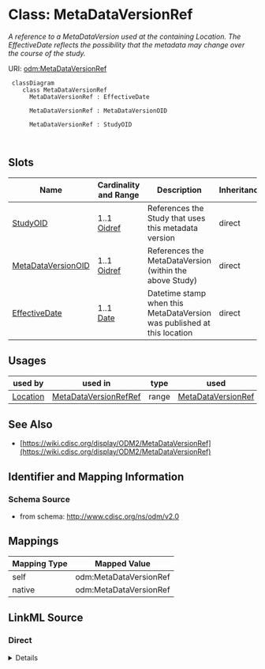 # Class: MetaDataVersionRef


_A reference to a MetaDataVersion used at the containing Location. The EffectiveDate reflects the possibility that the metadata may change over the course of the study._





URI: [odm:MetaDataVersionRef](http://www.cdisc.org/ns/odm/v2.0/MetaDataVersionRef)



```mermaid
 classDiagram
    class MetaDataVersionRef
      MetaDataVersionRef : EffectiveDate
        
      MetaDataVersionRef : MetaDataVersionOID
        
      MetaDataVersionRef : StudyOID
        
      
```




<!-- no inheritance hierarchy -->


## Slots

| Name | Cardinality and Range | Description | Inheritance |
| ---  | --- | --- | --- |
| [StudyOID](StudyOID.md) | 1..1 <br/> [Oidref](Oidref.md) | References the Study that uses this metadata version | direct |
| [MetaDataVersionOID](MetaDataVersionOID.md) | 1..1 <br/> [Oidref](Oidref.md) | References the MetaDataVersion (within the above Study) | direct |
| [EffectiveDate](EffectiveDate.md) | 1..1 <br/> [Date](Date.md) | Datetime stamp when this MetaDataVersion was published at this location | direct |





## Usages

| used by | used in | type | used |
| ---  | --- | --- | --- |
| [Location](Location.md) | [MetaDataVersionRefRef](MetaDataVersionRefRef.md) | range | [MetaDataVersionRef](MetaDataVersionRef.md) |






## See Also

* [https://wiki.cdisc.org/display/ODM2/MetaDataVersionRef](https://wiki.cdisc.org/display/ODM2/MetaDataVersionRef)

## Identifier and Mapping Information







### Schema Source


* from schema: http://www.cdisc.org/ns/odm/v2.0





## Mappings

| Mapping Type | Mapped Value |
| ---  | ---  |
| self | odm:MetaDataVersionRef |
| native | odm:MetaDataVersionRef |





## LinkML Source

<!-- TODO: investigate https://stackoverflow.com/questions/37606292/how-to-create-tabbed-code-blocks-in-mkdocs-or-sphinx -->

### Direct

<details>
```yaml
name: MetaDataVersionRef
description: A reference to a MetaDataVersion used at the containing Location. The
  EffectiveDate reflects the possibility that the metadata may change over the course
  of the study.
from_schema: http://www.cdisc.org/ns/odm/v2.0
see_also:
- https://wiki.cdisc.org/display/ODM2/MetaDataVersionRef
slots:
- StudyOID
- MetaDataVersionOID
- EffectiveDate
slot_usage:
  StudyOID:
    name: StudyOID
    description: References the Study that uses this metadata version.
    comments:
    - 'Required

      range:oidref'
    domain_of:
    - Include
    - SourceItem
    - AdminData
    - MetaDataVersionRef
    - ReferenceData
    - ClinicalData
    - Association
    - KeySet
    range: oidref
    required: true
  MetaDataVersionOID:
    name: MetaDataVersionOID
    description: References the MetaDataVersion (within the above Study).
    comments:
    - 'Required

      range:oidref'
    domain_of:
    - Include
    - SourceItem
    - MetaDataVersionRef
    - ReferenceData
    - ClinicalData
    - Association
    - KeySet
    range: oidref
    required: true
  EffectiveDate:
    name: EffectiveDate
    description: Datetime stamp when this MetaDataVersion was published at this location.
    comments:
    - 'Required

      range:date

      All data entered following the EffectiveDate must be included in a ClinicalData
      element that references this MetaDataVersionOID.'
    domain_of:
    - MetaDataVersionRef
    range: date
    required: true
class_uri: odm:MetaDataVersionRef

```
</details>

### Induced

<details>
```yaml
name: MetaDataVersionRef
description: A reference to a MetaDataVersion used at the containing Location. The
  EffectiveDate reflects the possibility that the metadata may change over the course
  of the study.
from_schema: http://www.cdisc.org/ns/odm/v2.0
see_also:
- https://wiki.cdisc.org/display/ODM2/MetaDataVersionRef
slot_usage:
  StudyOID:
    name: StudyOID
    description: References the Study that uses this metadata version.
    comments:
    - 'Required

      range:oidref'
    domain_of:
    - Include
    - SourceItem
    - AdminData
    - MetaDataVersionRef
    - ReferenceData
    - ClinicalData
    - Association
    - KeySet
    range: oidref
    required: true
  MetaDataVersionOID:
    name: MetaDataVersionOID
    description: References the MetaDataVersion (within the above Study).
    comments:
    - 'Required

      range:oidref'
    domain_of:
    - Include
    - SourceItem
    - MetaDataVersionRef
    - ReferenceData
    - ClinicalData
    - Association
    - KeySet
    range: oidref
    required: true
  EffectiveDate:
    name: EffectiveDate
    description: Datetime stamp when this MetaDataVersion was published at this location.
    comments:
    - 'Required

      range:date

      All data entered following the EffectiveDate must be included in a ClinicalData
      element that references this MetaDataVersionOID.'
    domain_of:
    - MetaDataVersionRef
    range: date
    required: true
attributes:
  StudyOID:
    name: StudyOID
    description: References the Study that uses this metadata version.
    comments:
    - 'Required

      range:oidref'
    from_schema: http://www.cdisc.org/ns/odm/v2.0
    rank: 1000
    alias: StudyOID
    owner: MetaDataVersionRef
    domain_of:
    - Include
    - SourceItem
    - AdminData
    - MetaDataVersionRef
    - ReferenceData
    - ClinicalData
    - Association
    - KeySet
    range: oidref
    required: true
  MetaDataVersionOID:
    name: MetaDataVersionOID
    description: References the MetaDataVersion (within the above Study).
    comments:
    - 'Required

      range:oidref'
    from_schema: http://www.cdisc.org/ns/odm/v2.0
    rank: 1000
    alias: MetaDataVersionOID
    owner: MetaDataVersionRef
    domain_of:
    - Include
    - SourceItem
    - MetaDataVersionRef
    - ReferenceData
    - ClinicalData
    - Association
    - KeySet
    range: oidref
    required: true
  EffectiveDate:
    name: EffectiveDate
    description: Datetime stamp when this MetaDataVersion was published at this location.
    comments:
    - 'Required

      range:date

      All data entered following the EffectiveDate must be included in a ClinicalData
      element that references this MetaDataVersionOID.'
    from_schema: http://www.cdisc.org/ns/odm/v2.0
    rank: 1000
    alias: EffectiveDate
    owner: MetaDataVersionRef
    domain_of:
    - MetaDataVersionRef
    range: date
    required: true
class_uri: odm:MetaDataVersionRef

```
</details>